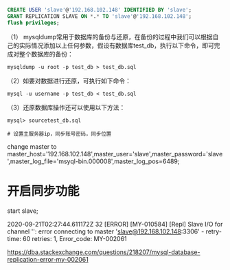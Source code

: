 ``` SQL
CREATE USER 'slave'@'192.168.102.148' IDENTIFIED BY 'slave'; 
GRANT REPLICATION SLAVE ON *.* TO 'slave'@'192.168.102.148';
flush privileges;
```


（1） mysqldump常用于数据库的备份与还原，在备份的过程中我们可以根据自己的实际情况添加以上任何参数，假设有数据库test_db，执行以下命令，即可完成对整个数据库的备份：

    mysqldump -u root -p test_db > test_db.sql    

（2）如要对数据进行还原，可执行如下命令：

    mysql -u username -p test_db < test_db.sql    

（3）还原数据库操作还可以使用以下方法：

    mysql> sourcetest_db.sql   

    # 设置主服务器ip，同步账号密码，同步位置
change master to master_host='192.168.102.148',master_user='slave',master_password='slave',master_log_file='msyql-bin.000008',master_log_pos=6489;

# 开启同步功能
start slave;

2020-09-21T02:27:44.611172Z 32 [ERROR] [MY-010584] [Repl] Slave I/O for channel '': error connecting to master 'slave@192.168.102.148:3306' - retry-time: 60  retries: 1, Error_code: MY-002061

https://dba.stackexchange.com/questions/218207/mysql-database-replication-error-my-002061






